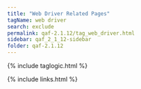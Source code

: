 ```yaml
---
title: "Web Driver Related Pages"
tagName: web driver
search: exclude
permalink: qaf-2.1.12/tag_web_driver.html
sidebar: qaf_2_1_12-sidebar
folder: qaf-2.1.12
---
```

{% include taglogic.html %}

{% include links.html %}
